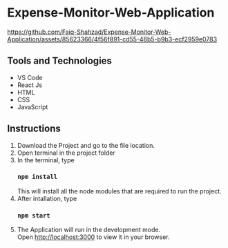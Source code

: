 # Expense-Monitor-Web-Application


https://github.com/Faiq-Shahzad/Expense-Monitor-Web-Application/assets/85623366/4f56f891-cd55-46b5-b9b3-ecf2959e0783


## Tools and Technologies

<ul>
  <li>VS Code</li>
  <li>React Js</li>
  <li>HTML</li>
  <li>CSS</li>
  <li>JavaScript</li>
</ul>

## Instructions

1.  Download the Project and go to the file location.
2.  Open terminal in the project folder
3.  In the terminal, type
      ### `npm install`
     This will install all the node modules that are required to run the project.
4.  After intallation, type
      ### `npm start` 
5.  The Application will run in the development mode.\
      Open [http://localhost:3000](http://localhost:3000) to view it in your browser.
